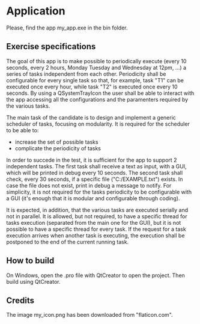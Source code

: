 # Application

Please, find the app my_app.exe in the bin folder.

## Exercise specifications

The goal of this app is to make possible to periodically execute (every 10 seconds, every 2 hours, Monday Tuesday and Wednesday at 12pm, ...)
a series of tasks independent from each other. Periodicity shall be configurable for every single task so that,
for example, task "T1" can be executed once every hour, while task "T2" is executed once every 10 seconds.
By using a QSystemTrayIcon the user shall be able to interact with the app accessing all the configurations and 
the paramenters required by the various tasks.

The main task of the candidate is to design and implement a generic scheduler of tasks, focusing on modularity.
It is required for the scheduler to be able to:

- increase the set of possible tasks
- complicate the periodicity of tasks

In order to succede in the test, it is sufficient for the app to support 2 independent tasks. The first task shall receive a text as input,
with a GUI, which will be printed in debug every 10 seconds. The second task shall check, every 30 seconds, if a specific file ("C:/EXAMPLE.txt") exists.
In case the file does not exist, print in debug a message to notify. For simplicity, it is not required for the tasks periodicity to be configurable with a GUI
(it's enough that it is modular and configurable through coding).

It is expected, in addition, that the various tasks are executed serially and not in parallel. It is allowed, but not required,
to have a specific thread  for tasks execution (separated from the main one for the GUI), but it is not possible to have a specific thread for every task.
If the request for a task execution arrives when another task is executing, the execution shall be postponed to the end of the current running task.

## How to build

On Windows, open the .pro file with QtCreator to open the project.
Then build using QtCreator.

## Credits

The image my_icon.png has been downloaded from "flaticon.com".



